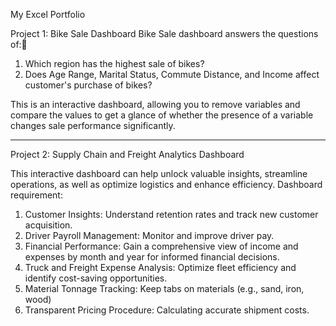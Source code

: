 My Excel Portfolio 

Project 1: Bike Sale Dashboard 
Bike Sale dashboard answers the questions of:
1. Which region has the highest sale of bikes?
2. Does Age Range, Marital Status, Commute Distance, and Income affect customer's purchase of bikes?

This is an interactive dashboard, allowing you to remove variables and compare the values to get a glance of whether the presence of a variable changes sale performance significantly.


---------------------------------------------------------------------
Project 2: Supply Chain and Freight Analytics Dashboard

This interactive dashboard can help unlock valuable insights, streamline operations, as well as optimize logistics and enhance efficiency.
Dashboard requirement: 
1. Customer Insights: Understand retention rates and track new customer acquisition.
2. Driver Payroll Management: Monitor and improve driver pay.
3. Financial Performance: Gain a comprehensive view of income and expenses by month and year for informed financial decisions.
4. Truck and Freight Expense Analysis: Optimize fleet efficiency and identify cost-saving opportunities.
5. Material Tonnage Tracking: Keep tabs on materials (e.g., sand, iron, wood)
6. Transparent Pricing Procedure: Calculating accurate shipment costs.

